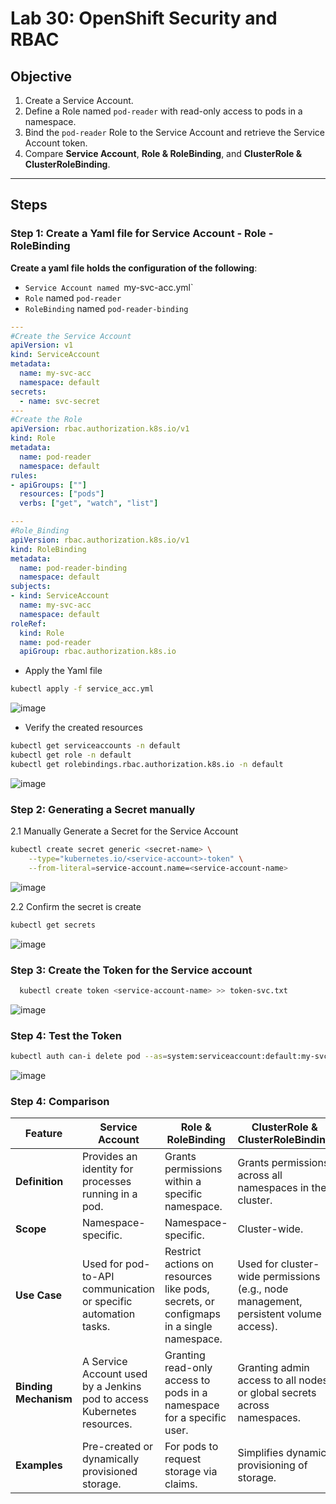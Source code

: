 # Lab 30: OpenShift Security and RBAC  

## Objective  
1. Create a Service Account.  
2. Define a Role named `pod-reader` with read-only access to pods in a namespace.  
3. Bind the `pod-reader` Role to the Service Account and retrieve the Service Account token.  
4. Compare **Service Account**, **Role & RoleBinding**, and **ClusterRole & ClusterRoleBinding**.

---

## Steps  

### Step 1: Create a Yaml file for Service Account - Role - RoleBinding

**Create a yaml file holds the configuration of the following**:

- `Service Account named `my-svc-acc.yml`
- `Role` named `pod-reader`
- `RoleBinding` named `pod-reader-binding`

```yaml
---
#Create the Service Account
apiVersion: v1
kind: ServiceAccount
metadata:
  name: my-svc-acc
  namespace: default
secrets:
  - name: svc-secret
---
#Create the Role
apiVersion: rbac.authorization.k8s.io/v1
kind: Role
metadata:
  name: pod-reader
  namespace: default
rules:
- apiGroups: [""]
  resources: ["pods"]
  verbs: ["get", "watch", "list"]

---
#Role_Binding
apiVersion: rbac.authorization.k8s.io/v1
kind: RoleBinding
metadata:
  name: pod-reader-binding
  namespace: default
subjects:
- kind: ServiceAccount
  name: my-svc-acc
  namespace: default
roleRef:
  kind: Role
  name: pod-reader
  apiGroup: rbac.authorization.k8s.io
```

- Apply the Yaml file

```bash
kubectl apply -f service_acc.yml
```

![image](https://github.com/user-attachments/assets/c6ebf614-85cc-4e3d-924f-a13af4215e5d)

- Verify the created resources

```bash
kubectl get serviceaccounts -n default
kubectl get role -n default
kubectl get rolebindings.rbac.authorization.k8s.io -n default 
```

![image](https://github.com/user-attachments/assets/07112101-ed92-491c-b312-f572bf10f1ba)

### Step 2: Generating a Secret manually

2.1 Manually Generate a Secret for the Service Account

```bash
kubectl create secret generic <secret-name> \
    --type="kubernetes.io/<service-account>-token" \
    --from-literal=service-account.name=<service-account-name>
```

![image](https://github.com/user-attachments/assets/5d76a256-a5c4-4971-8967-506ee889f532)

2.2 Confirm the secret is create 

```bash
kubectl get secrets
```

![image](https://github.com/user-attachments/assets/61172974-f7c8-4ec6-a586-b72a2f4cd227)

### Step 3: Create the Token for the Service account

```bash
  kubectl create token <service-account-name> >> token-svc.txt
```

![image](https://github.com/user-attachments/assets/0e20a75e-c205-4f7a-8811-a3ca1f99aea5)

### Step 4: Test the Token

```bash
kubectl auth can-i delete pod --as=system:serviceaccount:default:my-svc-acc
```
![image](https://github.com/user-attachments/assets/e7d9dfb4-3a11-457b-9198-6f3938bed4cd)

### Step 4: Comparison

| Feature             | Service Account            |     Role & RoleBinding		     | ClusterRole & ClusterRoleBinding                                               |
|---------------------|-----------------------------------|----------------------------------------|-----------------------------------------------------------|
| **Definition**      | Provides an identity for processes running in a pod.	|Grants permissions within a specific namespace.	| Grants permissions across all namespaces in the cluster.|
| **Scope**    | Namespace-specific.		              | Namespace-specific.	                     | Cluster-wide.                          |
| **Use Case**          | Used for pod-to-API communication or specific automation tasks.	         	|	Restrict actions on resources like pods, secrets, or configmaps in a single namespace.	         | Used for cluster-wide permissions (e.g., node management, persistent volume access).            |
| **Binding Mechanism**   | A Service Account used by a Jenkins pod to access Kubernetes resources.			|	Granting read-only access to pods in a namespace for a specific user.      | Granting admin access to all nodes or global secrets across namespaces. |
| **Examples**        | Pre-created or dynamically provisioned storage.	|	For pods to request storage via claims.| Simplifies dynamic provisioning of storage. |
